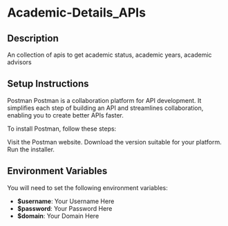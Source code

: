 # Academic-Details_APIs

## Description
An collection of apis to get academic status, academic years, academic advisors
 
## Setup Instructions
Postman
Postman is a collaboration platform for API development. It simplifies each step of building an API and streamlines collaboration, enabling you to create better APIs faster.
 
To install Postman, follow these steps:
 
Visit the Postman website.
Download the version suitable for your platform.
Run the installer.
 
## Environment Variables
You will need to set the following environment variables:
 
- **$username**: Your Username Here
- **$password**: Your Password Here
- **$domain**: Your Domain Here

